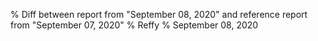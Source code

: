 % Diff between report from "September 08, 2020" and reference report from "September 07, 2020"
% Reffy
% September 08, 2020


